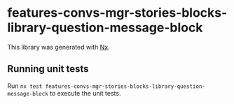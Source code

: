 # features-convs-mgr-stories-blocks-library-question-message-block

This library was generated with [Nx](https://nx.dev).

## Running unit tests

Run `nx test features-convs-mgr-stories-blocks-library-question-message-block` to execute the unit tests.
